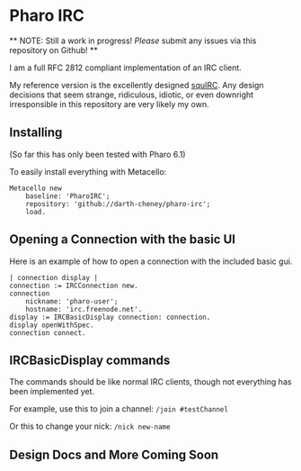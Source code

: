 # Pharo IRC #
** NOTE: Still  a work in progress! *Please* submit any issues via this repository on Github! **
  
I am a full RFC 2812 compliant implementation of an IRC client.
  
My reference version is the excellently designed [squIRC](https://github.com/hpi-swa-teaching/squIRC). Any design decisions that seem strange, ridiculous, idiotic, or even downright irresponsible in this repository are very likely my own.
  
## Installing ##
(So far this has only been tested with Pharo 6.1)
  
To easily install everything with Metacello:
```smalltalk
Metacello new
    baseline: 'PharoIRC';
    repository: 'github://darth-cheney/pharo-irc';
    load.
```
  
## Opening a Connection with the basic UI ##
Here is an example of how to open a connection with the included basic gui.
  
```smalltalk
| connection display |
connection := IRCConnection new.
connection
    nickname: 'pharo-user';
    hostname: 'irc.freenode.net'.
display := IRCBasicDisplay connection: connection.
display openWithSpec.
connection connect.
```
## IRCBasicDisplay commands ##
The commands should be like normal IRC clients, though not everything has been implemented yet.
  
For example, use this to join a channel:
`/join #testChannel`
  
Or this to change your nick:
`/nick new-name`
  
## Design Docs and More Coming Soon ##
